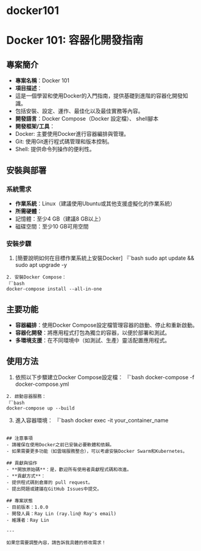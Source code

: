 # docker101
# Docker 101: 容器化開發指南

## 專案簡介
- **專案名稱**：Docker 101
- **項目描述**：
 - 這是一個學習和使用Docker的入門指南，提供基礎到進階的容器化開發知識。 
- 包括安裝、設定、運作、最佳化以及最佳實務等內容。
- **開發語言**：Docker Compose（Docker 設定檔）、 shell腳本
- **開發框架/工具**：
 - Docker: 主要使用Docker進行容器編排與管理。 
- Git: 使用Git進行程式碼管理和版本控制。 
- Shell: 提供命令列操作的便利性。

## 安裝與部署
### 系統需求
- **作業系統**：Linux（建議使用Ubuntu或其他支援虛擬化的作業系統）
- **所需硬體**：
 - 記憶體：至少4 GB（建議8 GB以上）
 - 磁碟空間：至少10 GB可用空間

### 安裝步驟
1. [簡要說明如何在目標作業系統上安裝Docker]
 『`bash
 sudo apt update && sudo apt upgrade -y
 ```
2. 安裝Docker Compose：
 『`bash
 docker-compose install --all-in-one
 ```

## 主要功能
- **容器編排**：使用Docker Compose設定檔管理容器的啟動、停止和重新啟動。
- **容器化開發**：將應用程式打包為獨立的容器，以便於部署和測試。
- **多環境支援**：在不同環境中（如測試、生產）靈活配置應用程式。

## 使用方法
1. 依照以下步驟建立Docker Compose設定檔：
 『`bash
 docker-compose -f docker-compose.yml
 ```
2. 啟動容器服務：
 『`bash
 docker-compose up --build
 ```
3. 進入容器環境：
 『`bash
 docker exec -it your_container_name
 ```

## 注意事項
- 請確保在使用Docker之前已安裝必要軟體和依賴。
- 如果需要更多功能（如雲端服務整合），可以考慮安裝Docker Swarm和Kubernetes。

## 貢獻與協作
- **開放原始碼**：是，歡迎所有使用者貢獻程式碼和改進。
- **貢獻方式**：
 - 提供程式碼到倉庫的 pull request。 
- 提出問題或建議在GitHub Issues中提交。

## 專案狀態
- 目前版本：1.0.0
- 開發人員：Ray Lin (ray.lin@ Ray's email)
- 維護者：Ray Lin

---

如果您需要調整內容，請告訴我具體的修改需求！

